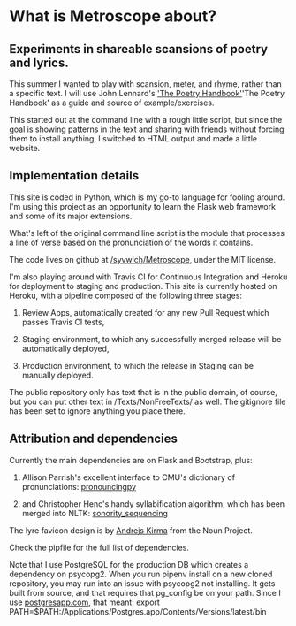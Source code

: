 # What is Metroscope about?

## Experiments in shareable scansions of poetry and lyrics.

This summer I wanted to play with scansion, meter, and rhyme, rather than a specific text. I will use John Lennard's ['The Poetry Handbook'](https://books.google.com/books/about/The_Poetry_Handbook.html?id=0eRtOqjNMxEC)'The Poetry Handbook' as a guide and source of example/exercises.

This started out at the command line with a rough little script, but since the goal is showing patterns in the text and sharing with friends without forcing them to install anything, I switched to HTML output and made a little website.

## Implementation details

This site is coded in Python, which is my go-to language for fooling around. I'm using this project as an opportunity to learn the Flask web framework and some of its major extensions.

What's left of the original command line script is the module that processes a line of verse based on the pronunciation of the words it contains.

The code lives on github at [/syvwlch/Metroscope](https://github.com/syvwlch/Metroscope), under the MIT license.

I'm also playing around with Travis CI for Continuous Integration and Heroku for deployment to staging and production. This site is currently hosted on Heroku, with a pipeline composed of the following three stages:

1. Review Apps, automatically created for any new Pull Request which passes Travis CI tests,

2. Staging environment, to which any successfully merged release will be automatically deployed,

3. Production environment, to which the release in Staging can be manually deployed.

The public repository only has text that is in the public domain, of course, but you can put other text in /Texts/NonFreeTexts/ as well. The gitignore file has been set to ignore anything you place there.

## Attribution and dependencies

Currently the main dependencies are on Flask and Bootstrap, plus:

1. Allison Parrish's excellent interface to CMU's dictionary of pronunciations: [pronouncingpy](https://github.com/aparrish/pronouncingpy)

2. and Christopher Henc's handy syllabification algorithm, which has been merged into NLTK: [sonority_sequencing](https://www.nltk.org/api/nltk.tokenize.html#nltk.tokenize.sonority_sequencing.SyllableTokenizer)

The lyre favicon design is by [Andrejs Kirma](https://thenounproject.com/andrejs/) from the Noun Project.

Check the pipfile for the full list of dependencies.

Note that I use PostgreSQL for the production DB which creates a dependency on psycopg2. When you run pipenv install on a new cloned repository, you may run into an issue with psycopg2 not installing. It gets built from source, and that requires that pg_config be on your path. Since I use [postgresapp.com](http://postgresapp.com/), that meant:
export PATH=$PATH:/Applications/Postgres.app/Contents/Versions/latest/bin
